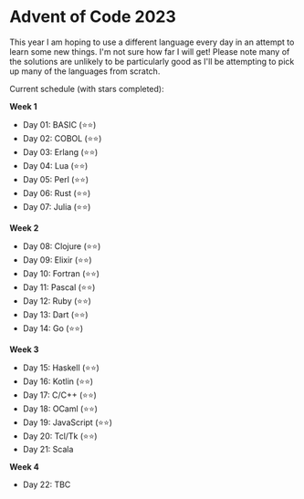# Advent of Code 2023

This year I am hoping to use a different language every day in an attempt to learn some new things.  I'm not sure how far I will get!
Please note many of the solutions are unlikely to be particularly good as I'll be attempting to pick up many of the languages from scratch.

Current schedule (with stars completed):

**Week 1**
* Day 01: BASIC (⭐️⭐️)
* Day 02: COBOL (⭐️⭐️)
* Day 03: Erlang (⭐️⭐️)
* Day 04: Lua (⭐️⭐️)
* Day 05: Perl (⭐️⭐️)
* Day 06: Rust (⭐️⭐️)
* Day 07: Julia (⭐️⭐️)

**Week 2**
* Day 08: Clojure (⭐️⭐️)
* Day 09: Elixir (⭐️⭐️)
* Day 10: Fortran (⭐️⭐️)
* Day 11: Pascal (⭐️⭐️)
* Day 12: Ruby (⭐️⭐️)
* Day 13: Dart (⭐️⭐️)
* Day 14: Go (⭐️⭐️)

**Week 3**
* Day 15: Haskell (⭐️⭐️)
* Day 16: Kotlin (⭐️⭐️)
* Day 17: C/C++ (⭐️⭐️)
* Day 18: OCaml (⭐️⭐️)
* Day 19: JavaScript (⭐️⭐️)
* Day 20: Tcl/Tk (⭐️⭐️)
* Day 21: Scala

**Week 4**
* Day 22: TBC
